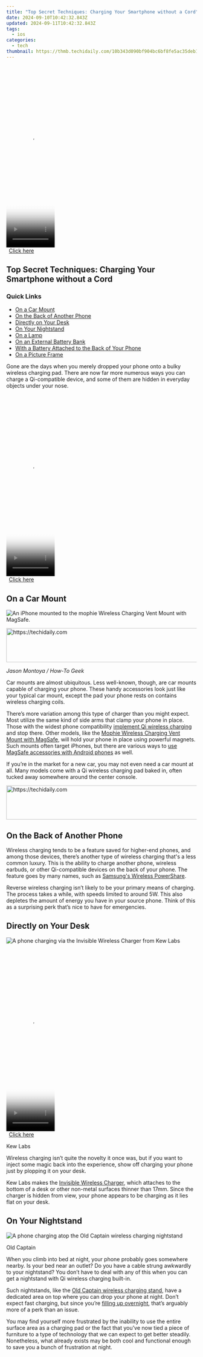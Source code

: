```yaml
---
title: "Top Secret Techniques: Charging Your Smartphone without a Cord"
date: 2024-09-10T10:42:32.843Z
updated: 2024-09-11T10:42:32.843Z
tags:
  - ios
categories:
  - tech
thumbnail: https://thmb.techidaily.com/10b343d090bf904bc6bf8fe5ac35deb164bc4c88645e3dc6ba8f681d6f6e808f.jpg
---
```






<!-- affiliate ads begin -->
<span id="1977020">
					<video width="128" height="480" style="cursor:pointer"
           poster="//a.impactradius-go.com/display-clicktoplayimage/1977020.png"
           onclick="if(!this.playClicked){this.play();this.setAttribute('controls',true);this.playClicked=true;}">
	   <source src="//a.impactradius-go.com/display-ad/22993-1977020">
	   <img src="//a.impactradius-go.com/display-clicktoplayimage/1977020.png" style="border: none; height: 100%; width: 100%; object-fit: contain">
	</video>
	<div style="width:80px;text-align:center"><a href="javascript:window.open(decodeURIComponent('https%3A%2F%2Fhomestyler.sjv.io%2Fc%2F5597632%2F1977020%2F22993'), '_blank');void(0);">Click here</a></div>
</span>
<img height="0" width="0" src="https://imp.pxf.io/i/5597632/1977020/22993" style="position:absolute;visibility:hidden;" border="0" />
<!-- affiliate ads end -->




## Top Secret Techniques: Charging Your Smartphone without a Cord

### Quick Links

* [On a Car Mount](https://twitter-videos.techidaily.com/twitter-archive-mastery-a-guide-to-gif-download-success-for-2024/)
* [On the Back of Another Phone](https://digital-screen-recording.techidaily.com/2024-approved-the-ultimate-rankings-best-9-web-based-mic-capture-options/)
* [Directly on Your Desk](https://bypass-frp.techidaily.com/in-2024-latest-guide-how-to-bypass-itel-s23plus-frp-without-computer-by-drfone-android/)
* [On Your Nightstand](https://video-screen-grab.techidaily.com/screensnipers-digest-the-ultimate-2023-software-roundup-for-2024/)
* [On a Lamp](https://youtube-zero.techidaily.com/tional-gaming-content-on-youtube-for-2024/)
* [On an External Battery Bank](https://extra-resources.techidaily.com/updated-boost-your-files-future-with-these-20-best-in-class-no-cost-services/)
* [With a Battery Attached to the Back of Your Phone](https://buynow-tips.techidaily.com/revolutionizing-your-streaming-experience-chromecast-with-google-tv-unveiled-rethink-firetv/)
* [On a Picture Frame](https://iphone-transfer.techidaily.com/in-2024-iphone-transfer-transfer-contact-from-apple-iphone-12-to-iphone-without-icloud-drfone-by-drfone-transfer-from-ios/)

 Gone are the days when you merely dropped your phone onto a bulky wireless charging pad. There are now far more numerous ways you can charge a Qi-compatible device, and some of them are hidden in everyday objects under your nose.





<!-- affiliate ads begin -->
<span id="1993647">
					<video width="128" height="480" style="cursor:pointer"
           poster="//a.impactradius-go.com/display-clicktoplayimage/1993647.png"
           onclick="if(!this.playClicked){this.play();this.setAttribute('controls',true);this.playClicked=true;}">
	   <source src="//a.impactradius-go.com/display-ad/22993-1993647">
	   <img src="//a.impactradius-go.com/display-clicktoplayimage/1993647.png" style="border: none; height: 100%; width: 100%; object-fit: contain">
	</video>
	<div style="width:80px;text-align:center"><a href="javascript:window.open(decodeURIComponent('https%3A%2F%2Fhomestyler.sjv.io%2Fc%2F5597632%2F1993647%2F22993'), '_blank');void(0);">Click here</a></div>
</span>
<img height="0" width="0" src="https://imp.pxf.io/i/5597632/1993647/22993" style="position:absolute;visibility:hidden;" border="0" />
<!-- affiliate ads end -->




##  On a Car Mount

![An iPhone mounted to the mophie Wireless Charging Vent Mount with MagSafe.](https://static1.howtogeekimages.com/wordpress/wp-content/uploads/2023/06/an-iphone-on-the-mophie-wireless-charging-vent-mount-with-magsafe-2-2jpg_52972406668_o.jpg) 





<!-- affiliate ads begin -->
<a href="https://ephamedtechinc.pxf.io/c/5597632/2137215/26400" target="_top" id="2137215">
  <img src="//a.impactradius-go.com/display-ad/26400-2137215" border="0" alt="https://techidaily.com" width="728" height="90"/>
</a>
<img height="0" width="0" src="https://ephamedtechinc.pxf.io/i/5597632/2137215/26400" style="position:absolute;visibility:hidden;" border="0" />
<!-- affiliate ads end -->




_Jason Montoya / How-To Geek_

 Car mounts are almost ubiquitous. Less well-known, though, are car mounts capable of charging your phone. These handy accessories look just like your typical car mount, except the pad your phone rests on contains wireless charging coils.

 There’s more variation among this type of charger than you might expect. Most utilize the same kind of side arms that clamp your phone in place. Those with the widest phone compatibility [implement Qi wireless charging](https://smart-video-creator.techidaily.com/updated-2024-approved-mac-users-download-vllo-and-find-alternative-solutions/) and stop there. Other models, like the [Mophie Wireless Charging Vent Mount with MagSafe](https://facebook-record-videos.techidaily.com/new-the-gamers-roadmap-navigating-a-successful-youtube-channel/), will hold your phone in place using powerful magnets. Such mounts often target iPhones, but there are various ways to [use MagSafe accessories with Android phones](https://article-tips.techidaily.com/accelerate-audio-playback-on-spotify-safely-and-effectively/) as well.

 If you’re in the market for a new car, you may not even need a car mount at all. Many models come with a Qi wireless charging pad baked in, often tucked away somewhere around the center console.





<!-- affiliate ads begin -->
<a href="https://ephamedtechinc.pxf.io/c/5597632/2137225/26400" target="_top" id="2137225">
  <img src="//a.impactradius-go.com/display-ad/26400-2137225" border="0" alt="https://techidaily.com" width="728" height="90"/>
</a>
<img height="0" width="0" src="https://ephamedtechinc.pxf.io/i/5597632/2137225/26400" style="position:absolute;visibility:hidden;" border="0" />
<!-- affiliate ads end -->




##  On the Back of Another Phone

 Wireless charging tends to be a feature saved for higher-end phones, and among those devices, there’s another type of wireless charging that's a less common luxury. This is the ability to charge another phone, wireless earbuds, or other Qi-compatible devices on the back of your phone. The feature goes by many names, such as [Samsung's Wireless PowerShare](https://twitter-videos.techidaily.com/updated-tweetvidtowebm-easy-streaming-tools-for-2024/).

 Reverse wireless charging isn’t likely to be your primary means of charging. The process takes a while, with speeds limited to around 5W. This also depletes the amount of energy you have in your source phone. Think of this as a surprising perk that’s nice to have for emergencies.

##  Directly on Your Desk

![A phone charging via the Invisible Wireless Charger from Kew Labs](https://static1.howtogeekimages.com/wordpress/wp-content/uploads/2024/02/kew-labs-invisible-wireless-charger.jpg) 





<!-- affiliate ads begin -->
<span id="1975648">
					<video width="128" height="480" style="cursor:pointer"
           poster="//a.impactradius-go.com/display-clicktoplayimage/1975648.png"
           onclick="if(!this.playClicked){this.play();this.setAttribute('controls',true);this.playClicked=true;}">
	   <source src="//a.impactradius-go.com/display-ad/22993-1975648">
	   <img src="//a.impactradius-go.com/display-clicktoplayimage/1975648.png" style="border: none; height: 100%; width: 100%; object-fit: contain">
	</video>
	<div style="width:80px;text-align:center"><a href="javascript:window.open(decodeURIComponent('https%3A%2F%2Fhomestyler.sjv.io%2Fc%2F5597632%2F1975648%2F22993'), '_blank');void(0);">Click here</a></div>
</span>
<img height="0" width="0" src="https://imp.pxf.io/i/5597632/1975648/22993" style="position:absolute;visibility:hidden;" border="0" />
<!-- affiliate ads end -->




Kew Labs

 Wireless charging isn’t quite the novelty it once was, but if you want to inject some magic back into the experience, show off charging your phone just by plopping it on your desk.

 Kew Labs makes the [Invisible Wireless Charger](https://www.kewlabstech.com/product/uts-1-invisible-wireless-charger/), which attaches to the bottom of a desk or other non-metal surfaces thinner than 17mm. Since the charger is hidden from view, your phone appears to be charging as it lies flat on your desk.

##  On Your Nightstand

![A phone charging atop the Old Captain wireless charging nightstand](https://static1.howtogeekimages.com/wordpress/wp-content/uploads/2024/02/old-captain-wireless-charging-nightstand.jpg) 

Old Captain

 When you climb into bed at night, your phone probably goes somewhere nearby. Is your bed near an outlet? Do you have a cable strung awkwardly to your nightstand? You don’t have to deal with any of this when you can get a nightstand with Qi wireless charging built-in.

 Such nightstands, like the [Old Captain wireless charging stand](https://www.amazon.com/OLDCAPTAIN-Nightstands-Wireless-Charging-Nightstand/dp/B09QC2MRJ5?tag=hotoge-20&ascsubtag=UUhtgUeUpU2001889&asc%5Frefurl=https%3A%2F%2Fwww.howtogeek.com%2Fhidden-ways-to-wirelessly-charge-your-phone%2F&asc%5Fcampaign=Evergreen), have a dedicated area on top where you can drop your phone at night. Don’t expect fast charging, but since you’re [filling up overnight](https://fox-helps.techidaily.com/new-effortless-time-lapse-videos-with-samsung-tech-for-2024/), that’s arguably more of a perk than an issue.

 You may find yourself more frustrated by the inability to use the entire surface area as a charging pad or the fact that you’ve now tied a piece of furniture to a type of technology that we can expect to get better steadily. Nonetheless, what already exists may be both cool and functional enough to save you a bunch of frustration at night.





<!-- affiliate ads begin -->
<span id="1542129">
					<video width="864" height="1152" style="cursor:pointer"
           poster="//a.impactradius-go.com/display-clicktoplayimage/1542129.png"
           onclick="if(!this.playClicked){this.play();this.setAttribute('controls',true);this.playClicked=true;}">
	   <source src="//a.impactradius-go.com/display-ad/16836-1542129">
	   <img src="//a.impactradius-go.com/display-clicktoplayimage/1542129.png" style="border: none; height: 100%; width: 100%; object-fit: contain">
	</video>
	<div style="width:540px;text-align:center"><a href="javascript:window.open(decodeURIComponent('https%3A%2F%2F25home.pxf.io%2Fc%2F5597632%2F1542129%2F16836'), '_blank');void(0);">Click here</a></div>
</span>
<img height="0" width="0" src="https://imp.pxf.io/i/5597632/1542129/16836" style="position:absolute;visibility:hidden;" border="0" />
<!-- affiliate ads end -->




##  On a Lamp

![Nymane work lamp with wireless charging.](https://static1.howtogeekimages.com/wordpress/wp-content/uploads/2024/02/nymane-work-lamp-with-wireless-charging.jpg) 

IKEA

 A bedside table makes a natural home for either a wired or wireless charger, in addition to a table lamp and a stack of perpetually unfinished books. Cramming a wireless charger into your lamp won’t do anything to help you stay on top of your reading list, but it can still reduce some of the clutter.

 Table lamps with wireless charging have flat foundations for you to place your phone. Some also have additional USB ports, so you can plug in a cable when you need to charge your phone more quickly or power multiple devices at once. The [IKEA NYMÅNE](https://www.ikea.com/us/en/p/nymane-work-lamp-with-wireless-charging-white-40448611/) with wireless charging and USB-C port is one such lamp.

##  On an External Battery Bank

![The removable power bank of the PITAKA MagEZ Slider 2.](https://static1.howtogeekimages.com/wordpress/wp-content/uploads/2023/06/the-magsafe-battery-pack-of-the-pitaka-magez-slider-2-removed-and-charging-an-iphone-1jpg_52972308140_o.jpg) 

Jason Montoya / How-To Geek

 External batteries can recharge your phone multiple times and enable you to charge wherever you are, even if there are no outlets in sight. Yet they’re also another thing to carry around in your bag. Plus, with most of them requiring you to plug in your phone, an additional cable is also something else you need to carry around.

 Unless you happen to pick up an external battery that supports wireless charging, then you can power your phone simply by resting it atop the battery. Sure, you need a flat surface, and this takes longer than hardwired charging, but the benefits extend further than merely saving you from having to lug around an extra cable.

 Such a battery bank, like the [PITAKA MagEZ Slider 2](https://eaxpv-info.techidaily.com/new-2024-approved-how-to-produce-high-impact-low-cost-youtube-ads/), is essentially a wireless charging pad that you don’t have to keep tethered to a wall. You can place the battery on a side table floating in the middle of a spacious living room and charge your phone without having to fuss with surge protectors stretched across the floor.





<!-- affiliate ads begin -->
<a href="https://ephamedtechinc.pxf.io/c/5597632/2135474/26400" target="_top" id="2135474">
  <img src="//a.impactradius-go.com/display-ad/26400-2135474" border="0" alt="https://techidaily.com" width="600" height="90"/>
</a>
<img height="0" width="0" src="https://ephamedtechinc.pxf.io/i/5597632/2135474/26400" style="position:absolute;visibility:hidden;" border="0" />
<!-- affiliate ads end -->




##  With a Battery Attached to the Back of Your Phone

![The ESR HaloLock Geo standing up in portrait mode.](https://static1.howtogeekimages.com/wordpress/wp-content/uploads/2023/04/using-esr-halolock-geo-wallet-as-phone-standjpg_52747670119_o.jpg) 





<!-- affiliate ads begin -->
<a href="https://united.elfm.net/c/5597632/2139557/4704" target="_top" id="2139557">
  <img src="//a.impactradius-go.com/display-ad/4704-2139557" border="0" alt="https://techidaily.com" width="300" height="90"/>
</a>
<img height="0" width="0" src="https://united.elfm.net/i/5597632/2139557/4704" style="position:absolute;visibility:hidden;" border="0" />
<!-- affiliate ads end -->




Hannah Stryker / How-To Geek

 Almost all approaches to wireless charging come with the same drawback: you have to leave your phone lying around for an extended period of time. A wireless charging stand at least lets you watch a video while your phone charges, but most others are best used when you're only listening to audio or asleep.

 That changes when you have a battery that magnetically adheres to the back of your phone, like the [Anker 622](https://www.anker.com/products/a1611?variant=40941875200150). These batteries stick to the back of an iPhone using MagSafe. With such a battery attached to the back of your phone, you can continue to use your device as normal, whether walking around or sitting in a chair while your thumbs twiddle away. Anker's battery also comes with a stand so that you can prop up your phone at any time.

##  On a Picture Frame

 A wireless charger takes up a visible space on your desk. To make it a work of art, consider a charger that doubles as a picture frame. For a rather striking picture frame, take a look at the [PowerPic from Twelve South](https://amazon.com/dp/B09FYKBBSF?tag=hotoge-20&ascsubtag=UUhtgUeUpU2001889&asc%5Frefurl=https%3A%2F%2Fwww.howtogeek.com%2Fhidden-ways-to-wirelessly-charge-your-phone%2F&asc%5Fcampaign=Evergreen).

 With a plane of glass serving as the shelf your phone rests on, the PowerPic already makes a compelling design choice even without sliding a picture inside the frame. Yet the ability to slide in any 4 x 6 photo turns this into something you can place on any countertop, table, or shelf without looking out of place. It’s also not every day that you get to personalize the physical look of your tech.

---

 On many newer phones, wired charging has become fast enough that leaving your phone to charge while you're in the shower provides enough juice to get you through most of the day. Charging overnight can do more harm than good.

 Yet there's a certain magic that comes from not having to reach for cables, and if you want to partake in the fun, know that the [difference in battery health between wired and wireless charging is pretty negligible](https://extra-support.techidaily.com/in-2024-navigating-the-shift-turning-srt-into-subc/).

<ins class="adsbygoogle"
     style="display:block"
     data-ad-format="autorelaxed"
     data-ad-client="ca-pub-7571918770474297"
     data-ad-slot="1223367746"></ins>



<ins class="adsbygoogle"
     style="display:block"
     data-ad-client="ca-pub-7571918770474297"
     data-ad-slot="8358498916"
     data-ad-format="auto"
     data-full-width-responsive="true"></ins>





<span class="atpl-alsoreadstyle">Also read:</span>
<div><ul>
<li><a href="https://facebook-record-videos.techidaily.com/new-2024-approved-how-do-beginners-make-a-cool-video-for-youtube-on-mac/"><u>[New] 2024 Approved How Do Beginners Make a Cool Video for YouTube on Mac</u></a></li>
<li><a href="https://facebook-video-content.techidaily.com/new-a-beginners-guide-to-profitable-animated-advertising-in-facebook-for-2024/"><u>[New] A Beginner's Guide to Profitable Animated Advertising in Facebook for 2024</u></a></li>
<li><a href="https://facebook-video-recording.techidaily.com/new-efficient-selections-top-picks-for-6-fb-lite-vids-for-2024/"><u>[New] Efficient Selections Top Picks for 6 FB Lite Vids for 2024</u></a></li>
<li><a href="https://facebook-video-footage.techidaily.com/new-in-2024-15-inspiring-youtube-guides-for-aspiring-singers-and-instrumentalists/"><u>[New] In 2024, 15 Inspiring YouTube Guides for Aspiring Singers and Instrumentalists</u></a></li>
<li><a href="https://desktop-recording.techidaily.com/new-innovation-in-action-reviewing-vidmas-new-screen-recording-features/"><u>[New] Innovation in Action? Reviewing Vidma's New Screen Recording Features</u></a></li>
<li><a href="https://extra-approaches.techidaily.com/new-leading-apps-for-editing-dji-drone-film-content/"><u>[New] Leading Apps for Editing DJi Drone Film Content</u></a></li>
<li><a href="https://extra-hints.techidaily.com/updated-add-background-scores-via-premiere-pro/"><u>[Updated] Add Background Scores via Premiere Pro</u></a></li>
<li><a href="https://extra-approaches.techidaily.com/updated-master-quick-red-eye-correction-with-this-free-ios-tool/"><u>[Updated] Master Quick Red-Eye Correction with This Free iOS Tool</u></a></li>
<li><a href="https://os-tips.techidaily.com/1-cash-app-introduces-comparable-high-yield-savings-features-as-the-apple-card/"><u>1. Cash App Introduces Comparable High-Yield Savings Features as the Apple Card</u></a></li>
<li><a href="https://os-tips.techidaily.com/1-mastering-mobile-security-a-step-by-step-guide-to-setting-up-passkeys-on-ios-and-macos-devices/"><u>1. Mastering Mobile Security: A Step-by-Step Guide to Setting Up Passkeys on iOS & macOS Devices</u></a></li>
<li><a href="https://os-tips.techidaily.com/1-whatsapp-successfully-executes-bold-move-with-profit-surge/"><u>1. WhatsApp Successfully Executes Bold Move with Profit Surge</u></a></li>
<li><a href="https://os-tips.techidaily.com/2023s-most-outstanding-smartphones-a-closer-look-at-leading-iphones/"><u>2023'S Most Outstanding Smartphones: A Closer Look at Leading iPhones</u></a></li>
<li><a href="https://os-tips.techidaily.com/are-iphones-built-to-resist-water-and-how-much-exposure-is-safe/"><u>Are iPhones Built to Resist Water, and How Much Exposure Is Safe?</u></a></li>
<li><a href="https://tech-haven.techidaily.com/boosting-productivity-in-content-creation-with-canva-and-chatgpt-a-how-to-guide/"><u>Boosting Productivity in Content Creation with Canva and ChatGPT: A How-To Guide</u></a></li>
<li><a href="https://extra-information.techidaily.com/capture-creativity-with-smartphones-best-apps-for-2024/"><u>Capture Creativity with Smartphones' Best Apps for 2024</u></a></li>
<li><a href="https://os-tips.techidaily.com/current-status-of-game-emulator-legality-safe-or-on-the-brink-of-illegalization/"><u>Current Status of Game Emulator Legality: Safe or on the Brink of Illegalization?</u></a></li>
<li><a href="https://win-forum.techidaily.com/determining-your-current-powershell-verison-in-windows-10-a-step-by-step-guide/"><u>Determining Your Current PowerShell Verison in Windows 10: A Step-by-Step Guide</u></a></li>
<li><a href="https://os-tips.techidaily.com/discover-the-power-of-apples-freeform-app-in-streamlining-your-daily-routine/"><u>Discover the Power of Apple's Freeform App in Streamlining Your Daily Routine</u></a></li>
<li><a href="https://os-tips.techidaily.com/discovering-apples-vision-pro-the-most-shocking-features-and-innovations-exposed/"><u>Discovering Apple's Vision Pro: The Most Shocking Features and Innovations Exposed!</u></a></li>
<li><a href="https://os-tips.techidaily.com/diving-into-vintage-video-games-on-my-iphone-a-weekend-of-discovery-and-lessons/"><u>Diving Into Vintage Video Games on My iPhone - A Weekend of Discovery and Lessons.</u></a></li>
<li><a href="https://win-dash.techidaily.com/download-asus-usb-bt500-bluetooth-50-drivers-for-windows-11-10-and-8-free-update/"><u>Download Asus USB-BT500 Bluetooth 5.0 Drivers for Windows 11, 10 & 8 – Free Update</u></a></li>
<li><a href="https://os-tips.techidaily.com/effortless-exchange-swapping-contacts-via-iphones-airdrop-feature/"><u>Effortless Exchange: Swapping Contacts via iPhone's AirDrop Feature</u></a></li>
<li><a href="https://os-tips.techidaily.com/eliminate-clutter-with-these-6-effective-alternatives-to-iphone-folder-management/"><u>Eliminate Clutter with These 6 Effective Alternatives to iPhone Folder Management</u></a></li>
<li><a href="https://os-tips.techidaily.com/embracing-eccentricity-functional-and-whimsical-usb-charger-designs/"><u>Embracing Eccentricity: Functional and Whimsical USB Charger Designs</u></a></li>
<li><a href="https://os-tips.techidaily.com/enhancing-ipad-functionality-future-support-for-usb-webcams-and-digital-cameras/"><u>Enhancing iPad Functionality: Future Support for USB Webcams and Digital Cameras</u></a></li>
<li><a href="https://win11.techidaily.com/eradicating-windows-1110s-required-privilege-error-code-0x80070522/"><u>Eradicating Windows 11/10'S “Required Privilege” Error: Code 0X80070522</u></a></li>
<li><a href="https://os-tips.techidaily.com/essential-steps-how-to-share-your-iphones-live-photos-on-android-devices/"><u>Essential Steps: How to Share Your iPhone's Live Photos on Android Devices</u></a></li>
<li><a href="https://os-tips.techidaily.com/expert-tips-preventing-iphone-screens-from-popping-up-with-notification-banners-and-alerts/"><u>Expert Tips: Preventing iPhone Screens From Popping Up with Notification Banners and Alerts</u></a></li>
<li><a href="https://os-tips.techidaily.com/exploring-apples-expanded-pre-paid-and-financing-choices-for-iphones/"><u>Exploring Apple's Expanded Pre-Paid and Financing Choices for iPhones</u></a></li>
<li><a href="https://os-tips.techidaily.com/extend-your-battery-life-with-ease-master-the-ins-and-outs-of-iphones-low-power-feature/"><u>Extend Your Battery Life with Ease: Master the Ins and Outs of iPhone's Low Power Feature</u></a></li>
<li><a href="https://win-howtos.techidaily.com/gameplay-initiates-pc-reboot/"><u>Gameplay Initiates PC Reboot</u></a></li>
<li><a href="https://os-tips.techidaily.com/guide-saving-single-images-from-your-iphones-live-photo-collection/"><u>Guide: Saving Single Images From Your iPhone's Live Photo Collection</u></a></li>
<li><a href="https://os-tips.techidaily.com/how-safe-is-using-apple-paygoogle-pay-compared-to-traditional-credit-card-transactions/"><u>How Safe Is Using Apple Pay/Google Pay Compared to Traditional Credit Card Transactions?</u></a></li>
<li><a href="https://android-unlock.techidaily.com/how-to-lock-apps-on-vivo-y200-to-protect-your-individual-information-by-drfone-android/"><u>How to Lock Apps on Vivo Y200 to Protect Your Individual Information</u></a></li>
<li><a href="https://os-tips.techidaily.com/how-to-resolve-an-apple-watch-displaying-the-apple-logo-instead-of-boot-up-screen/"><u>How to Resolve an Apple Watch Displaying the Apple Logo Instead of Boot-Up Screen</u></a></li>
<li><a href="https://os-tips.techidaily.com/how-to-resolve-the-imessage-prompt-that-reminds-you-to-update-your-contacts/"><u>How to Resolve the iMessage Prompt That Reminds You to Update Your Contacts</u></a></li>
<li><a href="https://change-location.techidaily.com/in-2024-3-ways-to-change-location-on-facebook-marketplace-for-honor-v-purse-drfone-by-drfone-virtual-android/"><u>In 2024, 3 Ways to Change Location on Facebook Marketplace for Honor V Purse | Dr.fone</u></a></li>
<li><a href="https://some-knowledge.techidaily.com/in-2024-funimate-masterclass-quick-video-access/"><u>In 2024, Funimate Masterclass Quick Video Access</u></a></li>
<li><a href="https://unlock-android.techidaily.com/in-2024-how-to-unlock-itel-p40-pin-codepattern-lockpassword-by-drfone-android/"><u>In 2024, How to Unlock Itel P40 PIN Code/Pattern Lock/Password</u></a></li>
<li><a href="https://screen-mirror.techidaily.com/in-2024-top-10-airplay-apps-in-honor-x9b-for-streaming-drfone-by-drfone-android/"><u>In 2024, Top 10 AirPlay Apps in Honor X9b for Streaming | Dr.fone</u></a></li>
<li><a href="https://os-tips.techidaily.com/introducing-belkins-game-changing-magsafe-triple-port-charger-a-leap-forward-in-wireless-power-solutions/"><u>Introducing Belkin's Game-Changing MagSafe Triple Port Charger - A Leap Forward in Wireless Power Solutions</u></a></li>
<li><a href="https://ai-video-translation.techidaily.com/new-all-about-kapwing-video-translation/"><u>New All About Kapwing Video Translation</u></a></li>
<li><a href="https://android-pokemon-go.techidaily.com/planning-to-use-a-pokemon-go-joystick-on-lenovo-thinkphone-drfone-by-drfone-virtual-android/"><u>Planning to Use a Pokemon Go Joystick on Lenovo ThinkPhone? | Dr.fone</u></a></li>
<li><a href="https://android-frp.techidaily.com/poco-m6-pro-5g-adb-format-tool-for-pc-vs-other-unlocking-tools-which-one-is-the-best-by-drfone-android/"><u>Poco M6 Pro 5G ADB Format Tool for PC vs. Other Unlocking Tools Which One is the Best?</u></a></li>
<li><a href="https://os-tips.techidaily.com/step-counting-on-mobile-a-guide-to-using-your-iphoneandroid-device/"><u>Step Counting on Mobile: A Guide to Using Your iPhone/Android Device</u></a></li>
<li><a href="https://some-guidance.techidaily.com/step-by-step-guide-to-configuring-windows-firewall-ports/"><u>Step-by-Step Guide to Configuring Windows Firewall Ports</u></a></li>
<li><a href="https://instagram-video-recordings.techidaily.com/the-complete-guide-to-reversed-videos-on-instagram/"><u>The Complete Guide to Reversed Videos on Instagram</u></a></li>
<li><a href="https://buynow-help.techidaily.com/the-definitive-verdict-on-the-galaxy-s20-fe-with-5g-tech-reviews-and-consumer-ratings/"><u>The Definitive Verdict on the Galaxy S20 FE with 5G: Tech Reviews and Consumer Ratings</u></a></li>
<li><a href="https://os-tips.techidaily.com/top-5-superior-email-clients-available-on-the-iphone/"><u>Top 5 Superior Email Clients Available on the iPhone</u></a></li>
<li><a href="https://os-tips.techidaily.com/top-rated-iphone-15-case-picks/"><u>Top-Rated iPhone 15 Case Picks</u></a></li>
<li><a href="https://os-tips.techidaily.com/transforming-live-photos-into-animation-a-step-by-step-guide-for-iphones/"><u>Transforming Live Photos Into Animation - A Step-by-Step Guide for iPhones</u></a></li>
<li><a href="https://os-tips.techidaily.com/transforming-your-iphone-into-a-portable-gaming-powerhouse-a-guide/"><u>Transforming Your iPhone Into a Portable Gaming Powerhouse: A Guide</u></a></li>
<li><a href="https://eaxpv-info.techidaily.com/turn-viewers-into-vendors-yielding-wealth-with-youtube-analytics-for-2024/"><u>Turn Viewers Into Vendors Yielding Wealth with YouTube Analytics for 2024</u></a></li>
<li><a href="https://os-tips.techidaily.com/ugreens-magnetic-5000mah-power-bank-evaluated-a-tale-of-unease-and-performance/"><u>Ugreen's Magnetic 5,000mAh Power Bank Evaluated: A Tale of Unease and Performance</u></a></li>
<li><a href="https://os-tips.techidaily.com/unboxing-and-evaluation-the-ultimate-guide-to-nomads-premium-leather-back-cover-for-the-new-iphone-15-pro/"><u>Unboxing & Evaluation: The Ultimate Guide to Nomad's Premium Leather Back Cover for the New iPhone 15 Pro</u></a></li>
<li><a href="https://os-tips.techidaily.com/unlocking-energy-savings-a-guide-to-activating-and-understanding-iphones-low-power-mode/"><u>Unlocking Energy Savings: A Guide to Activating & Understanding iPhone's Low Power Mode</u></a></li>
<li><a href="https://os-tips.techidaily.com/unlocking-ios-174-a-comprehensive-guide-to-your-iphones-latest-capabilities/"><u>Unlocking iOS 17.4: A Comprehensive Guide to Your iPhone's Latest Capabilities</u></a></li>
<li><a href="https://os-tips.techidaily.com/why-apple-keeps-exclusive-control-over-imessage-with-ios-devices/"><u>Why Apple Keeps Exclusive Control Over iMessage with iOS Devices</u></a></li>
<li><a href="https://os-tips.techidaily.com/why-holding-off-full-charges-on-your-iphone-15-may-not-be-ideal/"><u>Why Holding Off Full Charges on Your iPhone 15 May Not Be Ideal</u></a></li>
<li><a href="https://os-tips.techidaily.com/why-humanes-ai-pin-is-perfectly-designed-for-enhanced-iphone-photography/"><u>Why Humane's AI Pin Is Perfectly Designed for Enhanced iPhone Photography</u></a></li>
</ul></div>




